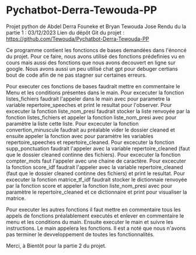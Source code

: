 # Pychatbot-Derra-Tewouda-PP
Projet python de Abdel Derra Founeke et Bryan Tewouda Jose 
Rendu du la partie 1 : 03/12/2023
Lien du dépôt Git du projet :  https://github.com/Tewouda/Pychatbot-Derra-Tewouda-PP

Ce programme contient les fonctioncs de bases demandées dans l'énoncé du projet.
Pour ce faire, nous avons utilisé des fonctions prédefinies vu en cours mais aussi des fonctions que nous avons decouvert en ligne sur google. Nous avons aussi un peu utilisé chat gpt pour debuger certians bout de code afin de ne pas stagner sur certaines erreurs.

Pour executer ces fonctions de  bases faudrait mettre en commentaire le Menu et les conditions présentes dans le main.
  Pour excecuter la fonction listes_fichiers faudrait l'appeler dans le main avec pour parametre la variable repertoire_speeches et print le resultat pour l'observer.
  Pour excecuter la fonction liste_nom_presi faudrait stocker la liste renvoyée par la fonction listes_fichiers et appeler la fonction liste_nom_presi avec pour paramètre la liste cette liste.
  Pour excecuter la fonction convertion_minuscule faudrait au préalable vider le dossier cleaned et ensuite appeler la fonction avec pour paramètre les variables repertoire_speeches et repertoire_cleaned.
  Pour excecuter la fonction supp_ponctuation faudrait l'appeler avec la variable repertoire_cleaned (faut que  le dossier cleaned continne des fichiers).
  Pour excecuter la fonction compter_mots faut l'appeler avec une chaine de caractère.
  Pour excecuter la fonction score_idf faudrait l'appeler avec la variable repertoire_cleaned (faut que  le dossier cleaned continne des fichiers) et print le resultat.
  Pour excecuter la fonction matrice_tf_idf faudrait stocker le dictionnaie renvoyée par la fonction score et appeler la fonction liste_nom_presi avec pour paramètre le repertoire_cleaned et ce dictionnaire et print pour visualiser la matrice.

Pour executer les autres fonctions il faut mettre en commentaire tous les appels de fonctions préalablement executés et enlever en commentaire le menu et les conditions du main. Ensuite executer le main et suivre les instructions. Le main appelera les fonctions.
Il est a noté que nous n'avons pas terminer le devveloppement de toutes les fonctionnalités. 

Merci, à Bientôt pour la partie 2 du projet.

